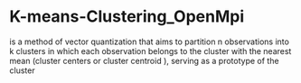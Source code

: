 # K-means-Clustering_OpenMpi
is a method of vector quantization that aims to partition n observations into k clusters in which each observation belongs to the cluster with the nearest mean (cluster centers or cluster centroid ), serving as a prototype of the cluster
